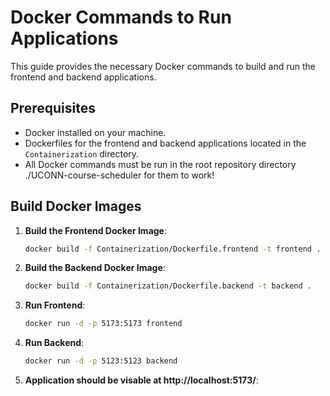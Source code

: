 # Docker Commands to Run Applications

This guide provides the necessary Docker commands to build and run the frontend and backend applications.

## Prerequisites
- Docker installed on your machine.
- Dockerfiles for the frontend and backend applications located in the `Containerization` directory.
- All Docker commands must be run in the root repository directory ./UCONN-course-scheduler for them to work!

## Build Docker Images

1. **Build the Frontend Docker Image**:
   ```bash
   docker build -f Containerization/Dockerfile.frontend -t frontend .
   
2. **Build the Backend Docker Image**:
   ```bash
   docker build -f Containerization/Dockerfile.backend -t backend .
   

3. **Run Frontend**:
   ```bash
   docker run -d -p 5173:5173 frontend
   

4. **Run Backend**:
   ```bash
   docker run -d -p 5123:5123 backend
   
5. **Application should be visable at http://localhost:5173/**:
   ```bash
